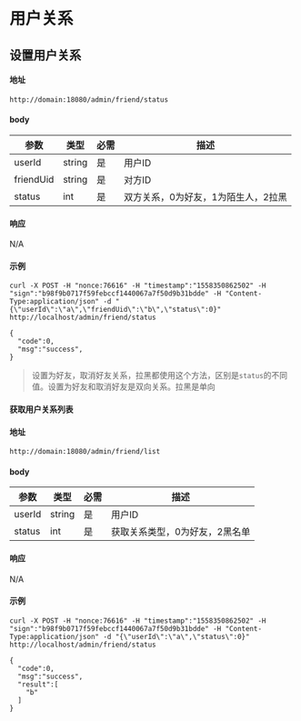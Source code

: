# 用户关系

## 设置用户关系
#### 地址
```
http://domain:18080/admin/friend/status
```
#### body
| 参数 | 类型 | 必需 | 描述 |
| ------ | ------ | --- | ------ |
| userId | string | 是 | 用户ID|
| friendUid | string | 是 | 对方ID |
| status | int | 是 | 双方关系，0为好友，1为陌生人，2拉黑 |


#### 响应
N/A

#### 示例
```
curl -X POST -H "nonce:76616" -H "timestamp":"1558350862502" -H "sign":"b98f9b0717f59febccf1440067a7f50d9b31bdde" -H "Content-Type:application/json" -d "{\"userId\":\"a\",\"friendUid\":\"b\",\"status\":0}" http://localhost/admin/friend/status

{
  "code":0,
  "msg":"success",
}
```
> 设置为好友，取消好友关系，拉黑都使用这个方法，区别是```status```的不同值。设置为好友和取消好友是双向关系。拉黑是单向

#### 获取用户关系列表
#### 地址
```
http://domain:18080/admin/friend/list
```
#### body
| 参数 | 类型 | 必需 | 描述 |
| ------ | ------ | --- | ------ |
| userId | string | 是 | 用户ID|
| status | int | 是 | 获取关系类型，0为好友，2黑名单 |


#### 响应
N/A

#### 示例
```
curl -X POST -H "nonce:76616" -H "timestamp":"1558350862502" -H "sign":"b98f9b0717f59febccf1440067a7f50d9b31bdde" -H "Content-Type:application/json" -d "{\"userId\":\"a\",\"status\":0}" http://localhost/admin/friend/status

{
  "code":0,
  "msg":"success",
  "result":[
    "b"
  ]
}
```
